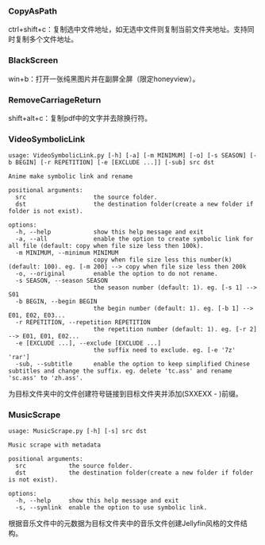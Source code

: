 ### CopyAsPath

ctrl+shift+c：复制选中文件地址，如无选中文件则复制当前文件夹地址。支持同时复制多个文件地址。

### BlackScreen

win+b：打开一张纯黑图片并在副屏全屏（限定honeyview）。

### RemoveCarriageReturn

shift+alt+c：复制pdf中的文字并去除换行符。

### VideoSymbolicLink

```shell
usage: VideoSymbolicLink.py [-h] [-a] [-m MINIMUM] [-o] [-s SEASON] [-b BEGIN] [-r REPETITION] [-e [EXCLUDE ...]] [-sub] src dst

Anime make symbolic link and rename

positional arguments:
  src                   the source folder.
  dst                   the destination folder(create a new folder if folder is not exist).

options:
  -h, --help            show this help message and exit
  -a, --all             enable the option to create symbolic link for all file (default: copy when file size less then 100k).
  -m MINIMUM, --minimum MINIMUM
                        copy when file size less this number(k) (default: 100). eg. [-m 200] --> copy when file size less then 200k
  -o, --original        enable the option to do not rename.
  -s SEASON, --season SEASON
                        the season number (default: 1). eg. [-s 1] --> S01
  -b BEGIN, --begin BEGIN
                        the begin number (default: 1). eg. [-b 1] --> E01, E02, E03...
  -r REPETITION, --repetition REPETITION
                        the repetition number (default: 1). eg. [-r 2] --> E01, E01, E02...
  -e [EXCLUDE ...], --exclude [EXCLUDE ...]
                        the suffix need to exclude. eg. [-e '7z' 'rar']
  -sub, --subtitle      enable the option to keep simplified Chinese subtitles and change the suffix. eg. delete 'tc.ass' and rename 'sc.ass' to 'zh.ass'.
```

为目标文件夹中的文件创建符号链接到目标文件夹并添加(SXXEXX - )前缀。

### MusicScrape

```shell
usage: MusicScrape.py [-h] [-s] src dst

Music scrape with metadata

positional arguments:
  src            the source folder.
  dst            the destination folder(create a new folder if folder is not exist).

options:
  -h, --help     show this help message and exit
  -s, --symlink  enable the option to use symbolic link.
```

根据音乐文件中的元数据为目标文件夹中的音乐文件创建Jellyfin风格的文件结构。
